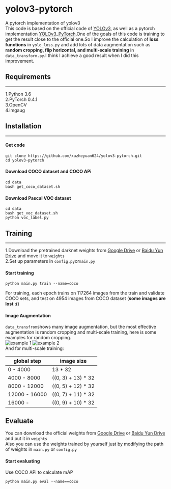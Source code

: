 # yolov3-pytorch
A pytorch implementation of yolov3 <br>
This code is based on the official code of [YOLOv3](https://github.com/pjreddie/darknet), as well as a pytorch implementation 
[YOLOv3_PyTorch](https://github.com/BobLiu20/YOLOv3_PyTorch).One of the goals of this code is training to get the result close
to the official one.So I improve the calculation of **loss functions** in ```yolo_loss.py``` and add lots of data augmentation such as **random cropping, 
flip horizontal, and multi-scale training** in ```data_transform.py```.I think I achieve a good result when I did this improvement.
## Requirements
------------------------------------------------------------------------------------------------------------------------------
1.Python 3.6<br>
2.PyTorch 0.4.1<br>
3.OpenCV<br>
4.imgaug<br>

## Installation
--------------
#### Get code
```
git clone https://github.com/xuzheyuan624/yolov3-pytorch.git
cd yolov3-pytorch
```
#### Download COCO dataset and COCO APi
```
cd data
bash get_coco_dataset.sh
```
#### Download Pascal VOC dataset
```
cd data
bash get_voc_dataset.sh
python voc_label.py
```
## Training
-------------------------
1.Download the pretrained darknet weights from [Google Drive](https://drive.google.com/file/d/1zoGUFk9Tfoll0vCteSJRGa9I1yEAfU-a/view?usp=sharing) or [Baidu Yun Drive](https://pan.baidu.com/s/18gwGWI11xMXlZvqvUPEhBQ) and move it to ```weights```<br>
2.Set up parameters in ```config.py```or```main.py``` <br>
#### Start training
```
python main.py train --name=coco
```
For training, each epoch trains on 117264 images from the train and validate COCO sets, and test on 4954 images from COCO dataset (**some images are lost :(**) 
#### Image Augmentation
```data_transfrom```shows many image augmentation, but the most effective augmentation is random cropping and multi-scale training, here is some examples for random cropping.<br>
![example 1](https://github.com/xuzheyuan624/yolov3-pytorch/blob/master/demo/step0_0.jpg)
![example 2](https://github.com/xuzheyuan624/yolov3-pytorch/blob/master/demo/step0_1.jpg)<br>
And for multi-scale training:

global step | image size |
----------- | ---------- |
  0 - 4000  |   13 * 32  |
4000 - 8000 |  ((0, 3) + 13) * 32 |
8000 - 12000 | ((0, 5) + 12) * 32 |
12000 - 16000 | ((0, 7) + 11) * 32 |
16000 -     | ((0, 9) + 10) * 32 |

## Evaluate
You can download the official weights from [Google Drive]() or [Baidu Yun Drive](https://pan.baidu.com/s/1Cr29v8L8i54sRjN6Cj3bqg) and put it in ```weights```<br>
Also you can use the weights trained by yourself just by modifying the path of weights in ```main.py``` or ```config.py```
<br>
#### Start evaluating
Use COCO APi to calculate mAP
```
python main.py eval --name==coco
```

